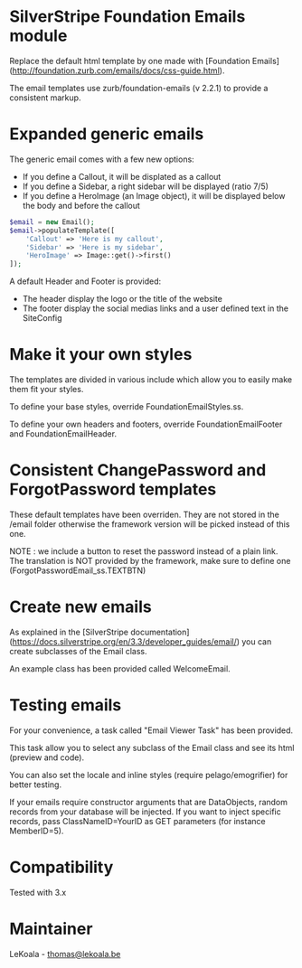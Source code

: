 SilverStripe Foundation Emails module
==================
Replace the default html template by one made with [Foundation Emails] (http://foundation.zurb.com/emails/docs/css-guide.html).

The email templates use zurb/foundation-emails (v 2.2.1) to provide a consistent markup.

Expanded generic emails
==================

The generic email comes with a few new options:

- If you define a Callout, it will be displated as a callout
- If you define a Sidebar, a right sidebar will be displayed (ratio 7/5)
- If you define a HeroImage (an Image object), it will be displayed below the body and before the callout 

```php
$email = new Email();
$email->populateTemplate([
    'Callout' => 'Here is my callout',
    'Sidebar' => 'Here is my sidebar',
    'HeroImage' => Image::get()->first()
]);
```

A default Header and Footer is provided:

- The header display the logo or the title of the website
- The footer display the social medias links and a user defined text in the SiteConfig

Make it your own styles
==================

The templates are divided in various include which allow you to easily make them
fit your styles.

To define your base styles, override FoundationEmailStyles.ss.

To define your own headers and footers, override FoundationEmailFooter and FoundationEmailHeader.

Consistent ChangePassword and ForgotPassword templates
==================

These default templates have been overriden. They are not stored in the /email folder
otherwise the framework version will be picked instead of this one.

NOTE : we include a button to reset the password instead of a plain link. The translation
is NOT provided by the framework, make sure to define one (ForgotPasswordEmail_ss.TEXTBTN)

Create new emails
==================

As explained in the [SilverStripe documentation] (https://docs.silverstripe.org/en/3.3/developer_guides/email/) you can create
subclasses of the Email class.

An example class has been provided called WelcomeEmail.

Testing emails
==================

For your convenience, a task called "Email Viewer Task" has been provided.

This task allow you to select any subclass of the Email class and see its html (preview and code).

You can also set the locale and inline styles (require pelago/emogrifier) for better testing.

If your emails require constructor arguments that are DataObjects, random records
from your database will be injected. If you want to inject specific records, pass
ClassNameID=YourID as GET parameters (for instance MemberID=5).

Compatibility
==================
Tested with 3.x

Maintainer
==================
LeKoala - thomas@lekoala.be